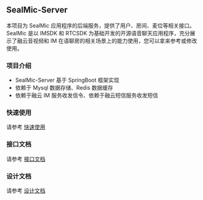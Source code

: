 ## SealMic-Server

本项目为 SealMic 应用程序的后端服务，提供了用户、房间、麦位等相关接口。SealMic 是以 IMSDK 和 RTCSDK 为基础开发的开源语音聊天应用程序，充分展示了融云音视频和 IM 在语聊房的相关场景上的能力使用，您可以拿来参考或修改使用。

### 项目介绍

* SealMic-Server 基于 SpringBoot 框架实现
* 依赖于 Mysql 数据存储、Redis 数据缓存
* 依赖于融云 IM 服务收发信令、依赖于融云短信服务收发短信

### 快速使用

请参考 [快速使用](docs/quick_usage.md)

### 接口文档

请参考 [接口文档](docs/apidoc/index.html)

### 设计文档

请参考 [设计文档](docs/design/design.md)
